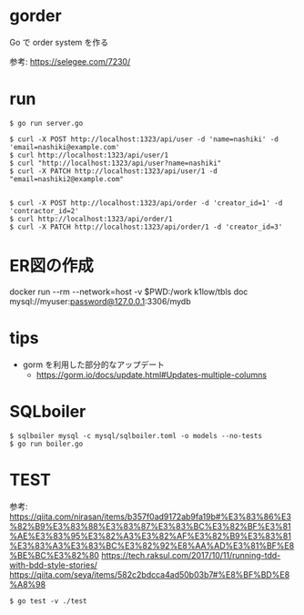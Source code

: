 # gorder
Go で order system  を作る


参考: https://selegee.com/7230/

# run

```shell
$ go run server.go

$ curl -X POST http://localhost:1323/api/user -d 'name=nashiki' -d 'email=nashiki@example.com'      
$ curl http://localhost:1323/api/user/1
$ curl "http://localhost:1323/api/user?name=nashiki"
$ curl -X PATCH http://localhost:1323/api/user/1 -d "email=nashiki2@example.com"


$ curl -X POST http://localhost:1323/api/order -d 'creator_id=1' -d 'contractor_id=2'
$ curl http://localhost:1323/api/order/1
$ curl -X PATCH http://localhost:1323/api/order/1 -d 'creator_id=3'
```

# ER図の作成
docker run --rm --network=host -v $PWD:/work k1low/tbls doc mysql://myuser:password@127.0.0.1:3306/mydb

# tips
- gorm を利用した部分的なアップデート
  - https://gorm.io/docs/update.html#Updates-multiple-columns

# SQLboiler

```shell
$ sqlboiler mysql -c mysql/sqlboiler.toml -o models --no-tests
$ go run boiler.go
```

# TEST

参考:
https://qiita.com/nirasan/items/b357f0ad9172ab9fa19b#%E3%83%86%E3%82%B9%E3%83%88%E3%83%87%E3%83%BC%E3%82%BF%E3%81%AE%E3%83%95%E3%82%A3%E3%82%AF%E3%82%B9%E3%83%81%E3%83%A3%E3%83%BC%E3%82%92%E8%AA%AD%E3%81%BF%E8%BE%BC%E3%82%80
https://tech.raksul.com/2017/10/11/running-tdd-with-bdd-style-stories/
https://qiita.com/seya/items/582c2bdcca4ad50b03b7#%E8%BF%BD%E8%A8%98

```shell
$ go test -v ./test
```
